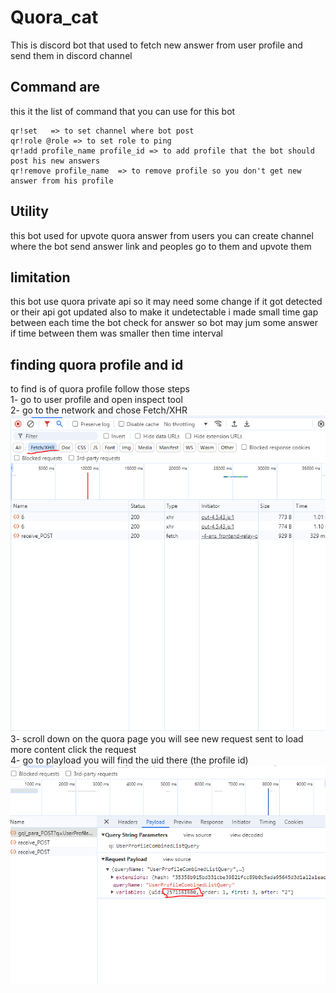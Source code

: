 # Quora_cat
This is discord bot that used to fetch new answer from user profile and send them in discord channel
## Command are
this it the list of command that you can use for this bot
```
qr!set   => to set channel where bot post
qr!role @role => to set role to ping 
qr!add profile_name profile_id => to add profile that the bot should post his new answers
qr!remove profile_name  => to remove profile so you don't get new answer from his profile
```
## Utility
this bot used for upvote quora answer from users you can create channel where the bot send answer link and peoples go to them and upvote them

## limitation
this bot use quora private api so it may need some change if it got detected or their api got updated also to make it undetectable i made small time gap between each time the bot check for answer
so bot may jum some answer if time between them was smaller then time interval

## finding quora profile and id
to find is of quora profile follow those steps  
1- go to user profile and open inspect tool  
2- go to the network and chose Fetch/XHR  
![setting the inspect tool](./image1.PNG)  
3- scroll down on the quora page you will see new request sent to load more content click the request  
4- go to playload you will find the uid there (the profile id)  
![getting profile id](./image2.PNG)
